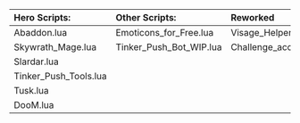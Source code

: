 Hero Scripts:             | Other Scripts:			  | Reworked
:-----------              | :-----------              | :-----------
Abaddon.lua               | Emoticons_for_Free.lua    | Visage_Helper_Rework.lua         
Skywrath_Mage.lua         | Tinker_Push_Bot_WIP.lua	  | Challenge_accepted_rework.lua
Slardar.lua               |							  |
Tinker_Push_Tools.lua     | 
Tusk.lua                  | 
DooM.lua				  |